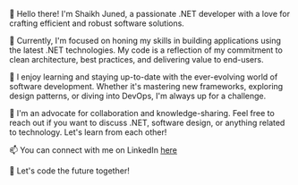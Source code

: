 
👋 Hello there! I'm Shaikh Juned, a passionate .NET developer with a love for crafting efficient and robust software solutions.

🔭 Currently, I'm focused on honing my skills in building applications using the latest .NET technologies. My code is a reflection of my commitment to clean architecture, best practices, and delivering value to end-users.

🌱 I enjoy learning and staying up-to-date with the ever-evolving world of software development. Whether it's mastering new frameworks, exploring design patterns, or diving into DevOps, I'm always up for a challenge.

💬 I'm an advocate for collaboration and knowledge-sharing. Feel free to reach out if you want to discuss .NET, software design, or anything related to technology. Let's learn from each other!

📫 You can connect with me on LinkedIn [here](https://www.linkedin.com/in/juned-shaikh-jshaikh/) 

🚀 Let's code the future together!
